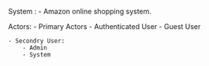 System :
	- Amazon online shopping system.

Actors:
	- Primary Actors
		- Authenticated User
		- Guest User

	- Secondry User:
		- Admin	
		- System
	

	